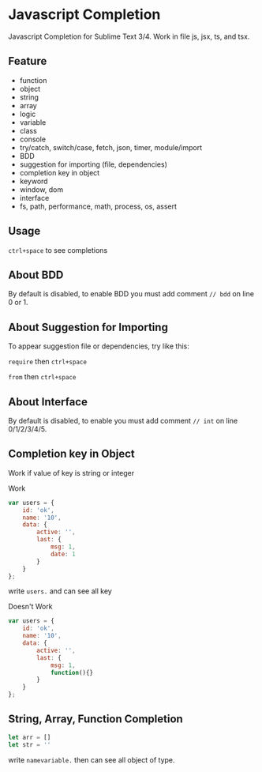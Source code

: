 # Javascript Completion

Javascript Completion for Sublime Text 3/4. Work in file js, jsx, ts, and tsx.

## Feature

- function
- object
- string
- array
- logic
- variable
- class
- console
- try/catch, switch/case, fetch, json, timer, module/import
- BDD
- suggestion for importing (file, dependencies)
- completion key in object
- keyword
- window, dom
- interface
- fs, path, performance, math, process, os, assert

## Usage

`ctrl+space` to see completions

## About BDD

By default is disabled, to enable BDD you must add comment `// bdd` on line 0 or 1.

## About Suggestion for Importing

To appear suggestion file or dependencies, try like this:

`require` then `ctrl+space`

`from` then `ctrl+space`

## About Interface

By default is disabled, to enable you must add comment `// int` on line 0/1/2/3/4/5.

## Completion key in Object

Work if value of key is string or integer

Work

```js
var users = {
	id: 'ok',
	name: '10',
	data: {
		active: '',
		last: {
			msg: 1,
			date: 1
		}
	}
};
```

write `users.` and can see all key

Doesn't Work

```js
var users = {
	id: 'ok',
	name: '10',
	data: {
		active: '',
		last: {
			msg: 1,
			function(){}
		}
	}
};
```

## String, Array, Function Completion

```js
let arr = []
let str = ''
```

write `namevariable.` then can see all object of type.